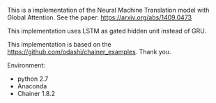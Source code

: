 This is a implementation of the Neural Machine Translation model with Global Attention.
See the paper: https://arxiv.org/abs/1409.0473

This implementation uses LSTM as gated hidden unit instead of GRU.

This implementation is based on the https://github.com/odashi/chainer_examples.
Thank you.

Environment:
* python 2.7
* Anaconda
* Chainer 1.8.2
